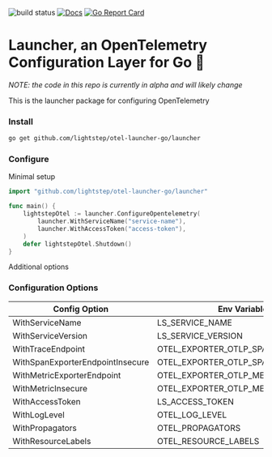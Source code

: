 ![build status](https://github.com/lightstep/otel-launcher-go/workflows/build/badge.svg)
[![Docs](https://godoc.org/github.com/lightstep/otel-launcher-go/launcher?status.svg)](https://pkg.go.dev/github.com/lightstep/otel-launcher-go/launcher)
[![Go Report Card](https://goreportcard.com/badge/github.com/lightstep/otel-launcher-go/launcher)](https://goreportcard.com/report/github.com/lightstep/otel-launcher-go/launcher)

# Launcher, an OpenTelemetry Configuration Layer for Go 🚀

*NOTE: the code in this repo is currently in alpha and will likely change*

This is the launcher package for configuring OpenTelemetry

### Install

```bash
go get github.com/lightstep/otel-launcher-go/launcher
```

### Configure

Minimal setup

```go
import "github.com/lightstep/otel-launcher-go/launcher"

func main() {
    lightstepOtel := launcher.ConfigureOpentelemetry(
        launcher.WithServiceName("service-name"),
        launcher.WithAccessToken("access-token"),
    )
    defer lightstepOtel.Shutdown()
}
```

Additional options

### Configuration Options

|Config Option     |Env Variable      |Required|Default|
|------------------|------------------|--------|-------|
|WithServiceName    |LS_SERVICE_NAME                    |y       |-                               |
|WithServiceVersion |LS_SERVICE_VERSION                 |n       |unknown                         |
|WithTraceEndpoint  |OTEL_EXPORTER_OTLP_SPAN_ENDPOINT   |n       |ingest.lightstep.com:443        |
|WithSpanExporterEndpointInsecure  |OTEL_EXPORTER_OTLP_SPAN_INSECURE   |n       |false                           |
|WithMetricExporterEndpoint |OTEL_EXPORTER_OTLP_METRIC_ENDPOINT |n       |ingest.lightstep.com:443/metrics|
|WithMetricInsecure |OTEL_EXPORTER_OTLP_METRIC_INSECURE |n       |false                           |
|WithAccessToken    |LS_ACCESS_TOKEN                    |n       |-                               |
|WithLogLevel       |OTEL_LOG_LEVEL                     |n       |info                            |
|WithPropagators    |OTEL_PROPAGATORS                   |n       |b3                              |
|WithResourceLabels |OTEL_RESOURCE_LABELS               |n       |-                               |
